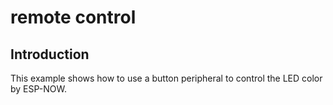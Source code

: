 # remote control 
## Introduction

This example shows how to use a button peripheral to control the LED color by ESP-NOW.